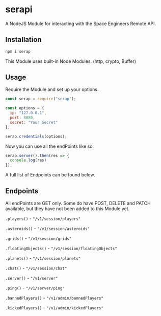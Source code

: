 # serapi

A NodeJS Module for interacting with the Space Engineers Remote API.

## Installation
```bash
npm i serap
```
This Module uses built-in Node Modules. (http, crypto, Buffer)

## Usage
Require the Module and set up your options.
```javascript
const serap = require("serap");

const options = {
  ip: "127.0.0.1",
  port: 8080,
  secret: "Your Secret"
};

serap.credentials(options);
```
Now you can use all the endPoints like so:
```javascript
serap.server().then(res => {
  console.log(res)
});
```
A full list of Endpoints can be found below.

## Endpoints
All endPoints are GET only. Some do have POST, DELETE and PATCH available, but they have not been added to this Module yet.

`.players()` - `"/v1/session/players"`

`.asteroids()` - `"/v1/session/asteroids"`

`.grids()` - `"/v1/session/grids"`

`.floatingObjects()` - `"/v1/session/floatingObjects"`

`.planets()` - `"/v1/session/planets"`

`.chat()` - `"/v1/session/chat"`

`.server()` - `"/v1/server"`

`.ping()` - `"/v1/server/ping"`

`.bannedPlayers()` - `"/v1/admin/bannedPlayers"`

`.kickedPlayers()` - `"/v1/admin/kickedPlayers"`
